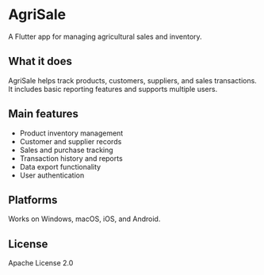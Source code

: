 # AgriSale

A Flutter app for managing agricultural sales and inventory.

## What it does

AgriSale helps track products, customers, suppliers, and sales transactions. It includes basic reporting features and supports multiple users.

## Main features

- Product inventory management
- Customer and supplier records
- Sales and purchase tracking
- Transaction history and reports
- Data export functionality
- User authentication

## Platforms

Works on Windows, macOS, iOS, and Android.

## License

Apache License 2.0
